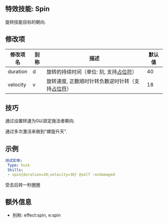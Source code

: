 特效技能: Spin
--------------------------

旋转技能目标的朝向.

修改项
----------

| 修改项名 | 别称    | 描述                                                                                                    | 默认值 |
|-----------|------------|----------------------------------------------------------------------------------------------------------------|---------------|
| duration         | d     | 旋转的持续时间（单位: 刻, 支持[占位符](/技能/占位符)）  | 40             |
| velocity         | v     | 旋转速度, 正数顺时针转负数逆时针转（支持[占位符](/技能/占位符)） | 18 |

技巧
--------

通过设置转速为0以锁定施法者朝向.

通过多次激活来做到"螺旋升天".

示例
--------

```yaml
测试实体:
 Type: husk
 Skills:
 - spin{duration=20;velocity=30} @self ~ondamaged
```
受击后转一秒圈圈

额外信息
--

- 别称: effect:spin, e:spin